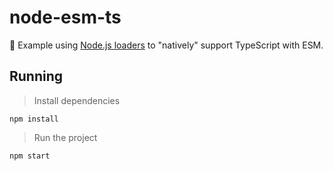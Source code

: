 # node-esm-ts

🔹 Example using [Node.js loaders](https://nodejs.org/api/esm.html#loaders) to "natively" support TypeScript with ESM.

## Running

> Install dependencies

```shell
npm install
```

> Run the project

```shell
npm start
```
